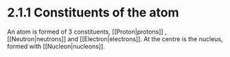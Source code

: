 # 2.1.1 Constituents of the atom

An atom is formed of 3 constituents, [[Proton|protons]] , [[Neutron|neutrons]] and [[Electron|electrons]].
At the centre is the nucleus, formed with [[Nucleon|nucleons]].